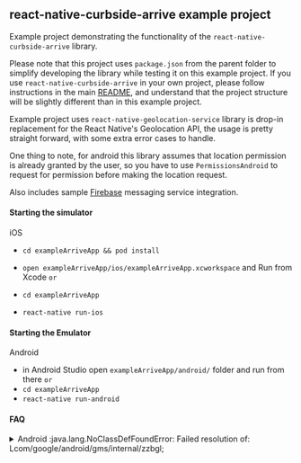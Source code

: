 ## react-native-curbside-arrive example project

Example project demonstrating the functionality of the `react-native-curbside-arrive` library.

Please note that this project uses `package.json` from the parent folder to simplify developing the library while testing it on this example project. If you use `react-native-curbside-arrive` in your own project, please follow instructions in the main [README](../README.md), and understand that the project structure will be slightly different than in this example project.

Example project uses `react-native-geolocation-service` library is drop-in replacement for the React Native's Geolocation API, the usage is pretty straight forward, with some extra error cases to handle.

One thing to note, for android this library assumes that location permission is already granted by the user, so you have to use `PermissionsAndroid` to request for permission before making the location request.

Also includes sample [Firebase](https://rnfirebase.io/) messaging service integration.   



#### Starting the simulator

iOS

- `cd exampleArriveApp && pod install`
- `open exampleArriveApp/ios/exampleArriveApp.xcworkspace` and Run from Xcode
                       ```
                       or
                       ```
                   
- `cd exampleArriveApp`
- `react-native run-ios`


#### Starting the Emulator

Android

- in Android Studio open `exampleArriveApp/android/` folder and run from there
                       ```
                       or
                       ```
- `cd exampleArriveApp`
- `react-native run-android`

#### FAQ
<details>

<summary>Android :java.lang.NoClassDefFoundError: Failed resolution of: Lcom/google/android/gms/internal/zzbgl;</summary>	

Check if `play-services-analytics` dependency is added in `build.gradle` file as shown below as example :

```xml

    implementation 'com.google.android.gms:play-services-gcm:17.0.0'
    implementation 'com.google.android.gms:play-services-location:17.0.0'
    implementation 'com.google.android.gms:play-services-maps:17.0.0'
    implementation 'com.google.firebase:firebase-core:17.0.0'
    implementation 'com.google.firebase:firebase-messaging:17.0.0'
    implementation 'com.google.android.gms:play-services-analytics:17.0.0'
```
</details>    
